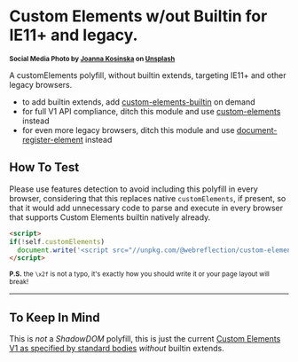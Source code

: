 # Custom Elements w/out Builtin for IE11+ and legacy.

<sup>**Social Media Photo by [Joanna Kosinska](https://unsplash.com/@joannakosinska) on [Unsplash](https://unsplash.com/)**</sup>

A customElements polyfill, without builtin extends, targeting IE11+ and other legacy browsers.

  * to add builtin extends, add [custom-elements-builtin](https://github.com/WebReflection/custom-elements-builtin#readme) on demand
  * for full V1 API compliance, ditch this module and use [custom-elements](https://github.com/WebReflection/custom-elements#readme) instead
  * for even more legacy browsers, ditch this module and use [document-register-element](https://github.com/WebReflection/document-register-element#readme) instead

## How To Test

Please use features detection to avoid including this polyfill in every browser, considering that this replaces native `customElements`, if present, so that it would add unnecessary code to parse and execute in every browser that supports Custom Elements builtin natively already.

```html
<script>
if(!self.customElements)
  document.write('<script src="//unpkg.com/@webreflection/custom-elements-builtin"><\x2fscript>')
</script>
```

<sup>**P.S.** the `\x2f` is not a typo, it's exactly how you should write it or your page layout will break!</sup>

- - -

## To Keep In Mind

This is *not* a _ShadowDOM_ polyfill, this is just the current [Custom Elements V1 as specified by standard bodies](https://html.spec.whatwg.org/multipage/custom-elements.html#custom-elements-api) *without* builtin extends.
